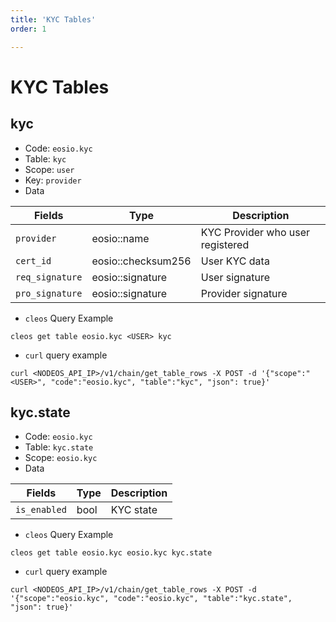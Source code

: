 ```yaml
---
title: 'KYC Tables'
order: 1

---
```


# KYC Tables

## kyc

-   Code: `eosio.kyc`
-   Table: `kyc`
-   Scope: `user`
-   Key: `provider`
-   Data

| Fields          | Type               | Description                      |
| --------------- | ------------------ | -------------------------------- |
| `provider`      | eosio::name        | KYC Provider who user registered |
| `cert_id`       | eosio::checksum256 | User KYC data                    |
| `req_signature` | eosio::signature   | User signature                   |
| `pro_signature` | eosio::signature   | Provider signature               |

-   `cleos` Query Example

```shell script
cleos get table eosio.kyc <USER> kyc
```

-   `curl` query example

```shell script
curl <NODEOS_API_IP>/v1/chain/get_table_rows -X POST -d '{"scope":"<USER>", "code":"eosio.kyc", "table":"kyc", "json": true}'
```

## kyc.state

-   Code: `eosio.kyc`
-   Table: `kyc.state`
-   Scope: `eosio.kyc`
-   Data

| Fields       | Type | Description |
| ------------ | ---- | ----------- |
| `is_enabled` | bool | KYC state   |

-   `cleos` Query Example

```shell script
cleos get table eosio.kyc eosio.kyc kyc.state
```

-   `curl` query example

```shell script
curl <NODEOS_API_IP>/v1/chain/get_table_rows -X POST -d '{"scope":"eosio.kyc", "code":"eosio.kyc", "table":"kyc.state", "json": true}'
```
